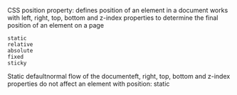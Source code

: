 CSS position property:
defines position of an element in a document
works with left, right, top, bottom and z-index properties
to determine the final position of an element on a page

    static
    relative
    absolute
    fixed
    sticky

Static
defaultnormal flow of the documenteft, right, top, bottom and z-index properties do not affect an element with position: static
